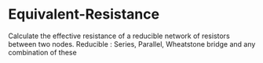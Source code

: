 # Equivalent-Resistance

Calculate the effective resistance of a reducible network of resistors between two nodes.
Reducible : Series, Parallel, Wheatstone bridge and any combination of these

